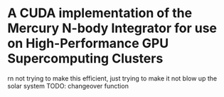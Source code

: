 # A CUDA implementation of the Mercury N-body Integrator for use on High-Performance GPU Supercomputing Clusters

rn not trying to make this efficient, just trying to make it not blow up the solar system
TODO: changeover function
